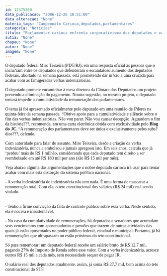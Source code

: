 ```yaml
---
id: 12375360
data_publicacao: "2006-12-26 18:51:00"
data_alteracao: "None"
materia_tags: "Campeonato Carioca,deputados,parlamentares"
categoria: "Notícias"
titulo: "Parlamentar carioca enfrenta corporativismo dos deputados e vai defender fim das verbas indenizatórias"
sutia: "None"
chapeu: "None"
autor: "None"
imagem: "None"
---
```

<p><P><FONT face=Verdana>O deputado federal Miro Teixeira (PDT/RJ), em uma resposta oficial às pessoas que o inclu?ram entre os deputados que defenderam o escandaloso aumento dos deputados federais, abortado na semana passada, está prometendo dar in?cio a uma cruzada para acabar com as famigeradas verbas indenizatórias.<BR></FONT></P></p>
<p><P><FONT face=Verdana>O deputado promete encaminhar à mesa diretora da Câmara dos Deputados um projeto prevendo a eliminação do pagamento. Noutra sugestão, no mesmo projeto, o deputado tentará impedir a cumulatividade da remuneração dos parlamentares.<BR></FONT></P></p>
<p><P><FONT face=Verdana>O tema já foi apresentado oficialmente pelo deputado em uma reunião de l?deres na quinta-feira da semana passada. “Obtive apoio para a cumulatividade e silêncio sobre o fim das verbas indenizatórias. Não vou parar. Não vou causar decepção. Aguardem o fim da história???, recomenda, em uma carta eletrônica obtida com exclusividade pelo <STRONG>Blog do JC</STRONG>. “A remuneração dos parlamentares deve ser única e exclusivamente pelos subs?dios???, defende.<BR></FONT></P></p>
<p><P><FONT face=Verdana>Com autoridade para falar do assunto, Miro Teixeira, desde a criação da verba indenizatória, nunca a embolsou e jamais apregoou isto. Em seis anos, calcula que já ‘perdeu’ mais de R$ 1 milhão, considerando que cada deputado tem direito a ser reembolsado em até R$ 180 mil por ano (são R$ 15 mil por mês).<BR></FONT></P></p>
<p><P><FONT face=Verdana>Veja abaixo alguma das argumentações que o nobre deputado carioca irá usar para tentar acabar com mais esta distorção do sistema pol?tico nacional.<BR></FONT></P></p>
<p><P><FONT face=Verdana>- A verba indenizatória de indenizatória não tem nada. É uma forma de mascarar a remuneração total. Com ela, o teto constitucional dos salários (R$ 24 mil) está sendo violado.</FONT></P></p>
<p><P><BR><FONT face=Verdana>- Tenho a firme convicção da falta de controle público sobre essa verba. Neste sentido, ela é nociva e insustentável.<BR></FONT></P></p>
<p><P><FONT face=Verdana>- No caso da cumulatividade de remunerações, há deputados e senadores que acumulam seus vencimentos com aposentadorias e pensões que trazem de outras atividades das quais já estão aposentados no poder público federal, estadual e municipal. Portanto, já há remunerações que ultrapassam ou estão próximas do teto constitucional.<BR></FONT></P></p>
<p><P><FONT face=Verdana>Só para rememorar: um deputado federal recebe um salário bruto de R$ 12,7 mil, pagando 27% de Imposto de Renda sobre esse valor. Com a verba indenizatória, acresce outros R$ 15 mil a cada mês, sem necessidade sequer de pagar IR.<BR></FONT></P></p>
<p><P><FONT face=Verdana>O salário real dos deputados atualmente, assim, já soma R$ 27,7 mil, bem acima do teto constitucional do STF. </FONT></P> </p>
